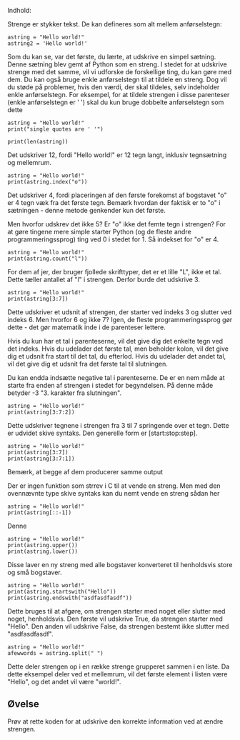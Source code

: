 Indhold:

Strenge er stykker tekst. De kan defineres som alt mellem anførselstegn:

    astring = "Hello world!"
    astring2 = 'Hello world!'

Som du kan se, var det første, du lærte, at udskrive en simpel sætning. Denne sætning blev gemt af Python som en streng. I stedet for at udskrive strenge med det samme, vil vi udforske de forskellige ting, du kan gøre med dem. Du kan også bruge enkle anførselstegn til at tildele en streng. Dog vil du støde på problemer, hvis den værdi, der skal tildeles, selv indeholder enkle anførselstegn. For eksempel, for at tildele strengen i disse parenteser (enkle anførselstegn er ' ') skal du kun bruge dobbelte anførselstegn som dette

    astring = "Hello world!"
    print("single quotes are ' '")

    print(len(astring))

Det udskriver 12, fordi "Hello world!" er 12 tegn langt, inklusiv tegnsætning og mellemrum.

    astring = "Hello world!"
    print(astring.index("o"))

Det udskriver 4, fordi placeringen af den første forekomst af bogstavet "o" er 4 tegn væk fra det første tegn. Bemærk hvordan der faktisk er to "o" i sætningen - denne metode genkender kun det første.

Men hvorfor udskrev det ikke 5? Er "o" ikke det femte tegn i strengen? For at gøre tingene mere simple starter Python (og de fleste andre programmeringssprog) ting ved 0 i stedet for 1. Så indekset for "o" er 4.

    astring = "Hello world!"
    print(astring.count("l"))

For dem af jer, der bruger fjollede skrifttyper, det er et lille "L", ikke et tal. Dette tæller antallet af "l" i strengen. Derfor burde det udskrive 3.

    astring = "Hello world!"
    print(astring[3:7])

Dette udskriver et udsnit af strengen, der starter ved indeks 3 og slutter ved indeks 6. Men hvorfor 6 og ikke 7? Igen, de fleste programmeringssprog gør dette - det gør matematik inde i de parenteser lettere.

Hvis du kun har et tal i parenteserne, vil det give dig det enkelte tegn ved det indeks. Hvis du udelader det første tal, men beholder kolon, vil det give dig et udsnit fra start til det tal, du efterlod. Hvis du udelader det andet tal, vil det give dig et udsnit fra det første tal til slutningen.

Du kan endda indsætte negative tal i parenteserne. De er en nem måde at starte fra enden af strengen i stedet for begyndelsen. På denne måde betyder -3 "3. karakter fra slutningen".

    astring = "Hello world!"
    print(astring[3:7:2])

Dette udskriver tegnene i strengen fra 3 til 7 springende over et tegn. Dette er udvidet skive syntaks. Den generelle form er [start:stop:step].

    astring = "Hello world!"
    print(astring[3:7])
    print(astring[3:7:1])

Bemærk, at begge af dem producerer samme output

Der er ingen funktion som strrev i C til at vende en streng. Men med den ovennævnte type skive syntaks kan du nemt vende en streng sådan her

    astring = "Hello world!"
    print(astring[::-1])

Denne

    astring = "Hello world!"
    print(astring.upper())
    print(astring.lower())

Disse laver en ny streng med alle bogstaver konverteret til henholdsvis store og små bogstaver.

    astring = "Hello world!"
    print(astring.startswith("Hello"))
    print(astring.endswith("asdfasdfasdf"))

Dette bruges til at afgøre, om strengen starter med noget eller slutter med noget, henholdsvis. Den første vil udskrive True, da strengen starter med "Hello". Den anden vil udskrive False, da strengen bestemt ikke slutter med "asdfasdfasdf".

    astring = "Hello world!"
    afewwords = astring.split(" ")

Dette deler strengen op i en række strenge grupperet sammen i en liste. Da dette eksempel deler ved et mellemrum, vil det første element i listen være "Hello", og det andet vil være "world!".

Øvelse
--------

Prøv at rette koden for at udskrive den korrekte information ved at ændre strengen.